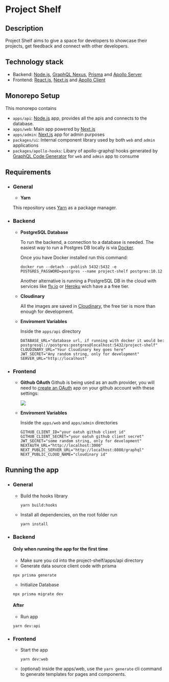 # Project Shelf

## Description

Project Shelf aims to give a space for developers to showcase their projects, get feedback and connect with other developers.

## Technology stack

-   Backend: [Node.js](https://nodejs.org/en/), [GraphQL Nexus](https://nexusjs.org/), [Prisma](https://www.prisma.io/) and [Apollo Server](https://www.apollographql.com/docs/apollo-server/#:~:text=Apollo%20Server%20is%20an%20open,use%20data%20from%20any%20source.)
-   Frontend: [React.js](https://reactjs.org/), [Next.js](https://nextjs.org/) and [Apollo Client](https://www.apollographql.com/docs/react/)

## Monorepo Setup

This monorepo contains

-   `apps/api`: [Node.js](https://nodejs.org/en/) app, provides all the apis and connects to the database.
-   `apps/web`: Main app powered by [Next.js](https://nextjs.org)
-   `apps/admin`: [Next.js](https://nextjs.org) app for admin purposes
-   `packages/ui`: Internal component library used by both `web` and `admin` applications
-   `packages/apollo-hooks`: Libary of apollo-graphql hooks generated by [GraphQL Code Generator](https://www.graphql-code-generator.com/) for `web` and `admin` app to consume

## Requirements

-   ### General

    -   **Yarn**

    This repository uses [Yarn](https://classic.yarnpkg.com/lang/en/) as a package manager.

-   ### Backend

    -   **PostgreSQL Database**

        To run the backend, a connection to a database is needed. The easiest way to run a Postgres DB locally is via [Docker](https://www.docker.com/).

        Once you have Docker installed run this command:

        ```
        docker run --detach --publish 5432:5432 -e POSTGRES_PASSWORD=postgres --name project-shelf postgres:10.12
        ```

        Another alternative is running a PostgreSQL DB in the cloud with services like [fly.io](https://fly.io/) or [Heroku](https://dashboard.heroku.com) wich have a a free tier.

    -   **Cloudinary**

        All the images are saved in [Cloudinary](https://cloudinary.com/), the free tier is more than enough for development.

    -   **Enviroment Variables**

        Inside the `apps/api` directory

        ```
        DATABASE_URL="database url, if running with docker it would be: postgresql://postgres:postgres@localhost:5432/project-shelf"
        CLOUDINARY_URL="Your Cloudinary key goes here"
        JWT_SECRET="Any random string, only for development"
        SERVER_URL="http://localhost"
        ```

-   ### Frontend

    -   **Github OAuth**
        Github is being used as an auth provider, you will need to [create an OAuth](https://docs.github.com/en/developers/apps/building-oauth-apps/creating-an-oauth-app) app on your github account with these settings:

        ![](https://res.cloudinary.com/ivanms1/image/upload/v1644078662/Screen_Shot_2022-02-06_at_1.28.01_AM_aa0u5l.png)

    -   **Enviroment Variables**

        Inside the `apps/web` and `apps/admin` directories

        ```
        GITHUB_CLIENT_ID="your oatuh github client id"
        GITHUB_CLIENT_SECRET="your oatuh github client secret"
        JWT_SECRET="some random string, only for development"
        NEXTAUTH_URL="http://localhost:3000"
        NEXT_PUBLIC_SERVER_URL="http://localhost:8080/graphql"
        NEXT_PUBLIC_CLOUD_NAME="cloudinary id"
        ```

## Running the app

-   ### General

    -   Build the hooks library
        ```
        yarn build:hooks
        ```
    -   Install all dependencies, on the root folder run

        ```
        yarn install
        ```

-   ### Backend

    #### Only when running the app for the first time

    -   Make sure you cd into the project-shelf/apps/api directory
    -   Generate data source client code with prisma

    ```
    npx prisma generate
    ```

    -   Initialize Database

    ```
    npx prisma migrate dev
    ```

    #### After

    -   Run app

    ```
    yarn dev:api
    ```

-   ### Frontend

    -   Start the app

        ```
        yarn dev:web
        ```

    -   (optional) inside the apps/web, use the `yarn generate` cli command to generate templates for pages and components.
